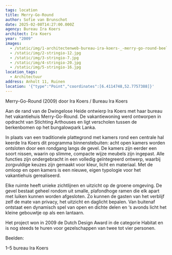 ```yaml
---
tags: location
title: Merry-Go-Round
author: Sofie van Brunschot
date: 2025-02-08T14:27:00.000Z
agency: Bureau Ira Koers
architect: Ira Koers
year: "2009"
images:
  - /static/img/1-architectenweb-bureau-ira-koers-_-merry-go-round-beeld-8-copyright-bureau-ira-koers.jpg
  - /static/img/2-stringio-12.jpg
  - /static/img/3-stringio-7.jpg
  - /static/img/4-stringio-20.jpg
  - /static/img/5-stringio-16.jpg
location_tags:
  - Architectuur
address: Anholt 11, Ruinen⁣
location: '{"type":"Point","coordinates":[6.4114748,52.7757388]}'
---
```

Merry-Go-Round (2009) door Ira Koers / Bureau Ira Koers

Aan de rand van de Dwingelose Heide ontwierp Ira Koers met haar bureau het vakantiehuis Merry-Go-Round. De vakantiewoning werd ontworpen in opdracht van Stichting Arthouses en ligt verscholen tussen de berkenbomen op het bungalowpark Lanka.

In plaats van een traditionele plattegrond met kamers rond een centrale hal keerde Ira Koers dit programma binnenstebuiten: acht open kamers worden ontsloten door een rondgang langs de gevel. De kamers zijn eerder een soort nissen, waarin op slimme, compacte wijze meubels zijn ingepast. Alle functies zijn ondergebracht in een volledig geïntegreerd ontwerp, waarbij zorgvuldige keuzes zijn gemaakt voor kleur, licht en materiaal. Met de omloop en open kamers is een nieuwe, eigen typologie voor het vakantiehuis gerealiseerd.

Elke ruimte heeft unieke zichtlijnen en uitzicht op de groene omgeving. De gevel bestaat geheel rondom uit smalle, plafondhoge ramen die elk apart met luiken kunnen worden afgesloten. Zo kunnen de gasten van het verblijf zelf de mate van privacy, het uitzicht en daglicht bepalen. Van buitenaf ontstaat een dynamisch spel van open en dichte delen en ‘s avonds licht het kleine gebouwtje op als een lantaarn.

Het project won in 2009 de Dutch Design Award in de categorie Habitat en is nog steeds te huren voor gezelschappen van twee tot vier personen.

Beelden:

1–5 bureau Ira Koers
